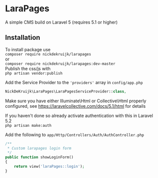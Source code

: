 # LaraPages
A simple CMS build on Laravel 5 (requires 5.1 or higher)

## Installation
To install package use  
`composer require nickdekruijk/larapages`  
or  
`composer require nickdekruijk/larapages:dev-master`  
Publish the css/js with  
`php artisan vendor:publish`  
  
Add the Service Provider to the `'providers'` array in `config/app.php`  
```php
NickDeKruijk\LaraPages\LaraPagesServiceProvider::class,
```
  
Make sure you have either Illuminate\Html or Collective\Html properly configured, see https://laravelcollective.com/docs/5.1/html for details  

If you haven't done so already activate authentication with this in Laravel 5.2  
`php artisan make:auth`  
  
Add the following to `app/Http/Controllers/Auth/AuthController.php`
```php
/**
 * Custom larapages login form
 */
public function showLoginForm()
{
    return view('laraPages::login');
}
```